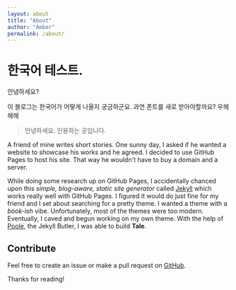 ```yaml
---
layout: about
title: "About"
author: "Amber"
permalink: /about/
---
```


# 한국어 테스트.
안녕하세요?

이 블로그는 한국어가 어떻게 나올지 궁금하군요.
과연 폰트를 새로 받아야할까요?
우헤헤헤

> 안녕하세요. 인용하는 곳입니다.

A friend of mine writes short stories. One sunny day, I asked if he wanted a website to showcase his works and he agreed. I decided to use GitHub Pages to host his site. That way he wouldn't have to buy a domain and a server.

While doing some research up on GitHub Pages, I accidentally chanced upon this _simple, blog-aware, static site generator_ called [Jekyll](https://jekyllrb.com/) which works really well with GitHub Pages. I figured it would do just fine for my friend and I set about searching for a pretty theme. I wanted a theme with a _book-ish_ vibe. Unfortunately, most of the themes were too modern. Eventually, I caved and begun working on my own theme. With the help of [Poole](https://github.com/poole/poole), the Jekyll Butler, I was able to build **Tale**.

## Contribute
Feel free to create an issue or make a pull request on [GitHub](https://github.com/chesterhow/tale).

Thanks for reading!
